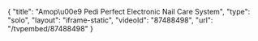 {
    "title": "Amop\u00e9 Pedi Perfect Electronic Nail Care System",
    "type": "solo",
    "layout": "iframe-static",
    "videoId": "87488498",
    "url": "\/tvpembed\/87488498"
}
